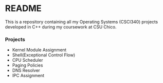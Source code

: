# README #

This is a repository containing all my Operating Systems (CSCI340) projects developed in C++ during my coursework at CSU Chico.

### Projects ###

* Kernel Module Assignment
* Shell(Exceptional Control Flow)
* CPU Scheduler
* Paging Policies
* DNS Resolver
* IPC Assignment